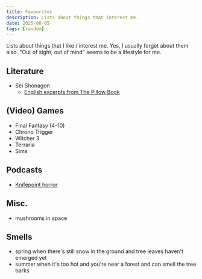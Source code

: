 ```yaml
---
title: Favourites
description: Lists about things that interest me.
date: 2025-08-05
tags: [random]
---
```


Lists about things that I like / interest me. Yes, I usually forget about them also. "Out of sight, out of mind" seems to be a lifestyle for me.

## Literature

- Sei Shonagon
  - [English excerpts from The Pillow Book](https://web.archive.org/web/20070313222036/http://home.infionline.net/~ddisse/shonagon.html)

## (Video) Games

- Final Fantasy (4-10)
- Chrono Trigger
- Witcher 3
- Terraria
- Sims

## Podcasts

- [Knifepoint horror](https://knifepointhorror.libsyn.com/)

## Misc.

- mushrooms in space

## Smells

- spring when there's still snow in the ground and tree leaves haven't emerged yet
- summer when it's too hot and you're near a forest and can smell the tree barks